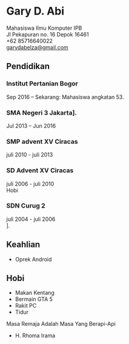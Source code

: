# Gary D. Abi

Mahasiswa Ilmu Komputer IPB  
Jl Pekapuran no. 16 Depok 16461  
+62 85716640022  
garydabelza@gmail.com  

## Pendidikan

### Institut Pertanian Bogor

Sep 2016 – Sekarang: Mahasiswa angkatan 53.<br />

### SMA Negeri 3 Jakarta].

Jul 2013 – Jun 2016<br />

### SMP advent XV Ciracas

juli 2010 - juli 2013<br />

### SD Advent XV Ciracas

juli 2006 - juli 2010<br />Hobi

### SDN Curug 2

juli 2004 - juli 2006 <br />].

## Keahlian

- Oprek Android

## Hobi

   - Makan Kentang
   - Bermain GTA 5
   - Rakit PC
   - Tidur
   
 Masa Remaja Adalah Masa Yang Berapi-Api<br />
  - H. Rhoma Irama
